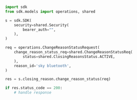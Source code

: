 <!-- Start SDK Example Usage -->


```python
import sdk
from sdk.models import operations, shared

s = sdk.SDK(
    security=shared.Security(
        bearer_auth="",
    ),
)

req = operations.ChangeReasonStatusRequest(
    change_reason_status_req=shared.ChangeReasonStatusReq(
        status=shared.ClosingReasonsStatus.ACTIVE,
    ),
    reason_id='sky bluetooth',
)

res = s.closing_reason.change_reason_status(req)

if res.status_code == 200:
    # handle response
```
<!-- End SDK Example Usage -->